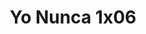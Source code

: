 ---
layout: episodios
title: "Yo Nunca 1x06"
url_serie_padre: 'yo-nunca/temporada-1'
category: 'series'
capitulo: 'yes'
anio: '2019'
prev: 'capitulo-5'
proximo: 'capitulo-7'
sandbox: allow-same-origin allow-forms
idioma: 'Latino'
calidad: 'Full HD'
fuente: 'cueva'
reproductores_otros: ["https://player.premiumstream.live/player.php?id=MzU5Ng&sub=","Latino","https://gdriveplayer.me/embed2.php?link=U%252B%252FbOCMl2DHBJCZybk0pKgfEJIkRsgEyJqrXyYx4qPXjhQPWB%252BENM1%252Fy%252BMZvRtlPhMO6VykzJ7HNDweqBpvn6ZZABz0TRYSQm3LsheJjRRsq5f9C50ZjoIOvwKkH6pHax0YPeuRImDwjRhNOC4JIUhO2MP%252FwWneRJR77vKcq%252FKk%252BqDmtkPqpUi0FAf8fU4wjX4iUXgYoYqPP5nBxmtdM9f","Latino","https://supervideo.tv/e/dkaxd9wlsk56","Latino","https://mstream.space/aybhi93tqeol","Latino"]
reproductores_fembed: ["https://feurl.com/v/88610u88j2el4ym","Latino"]
reproductor: fembed
clasificacion: '+10'
tags:
- Ciencia-Ficcion
---